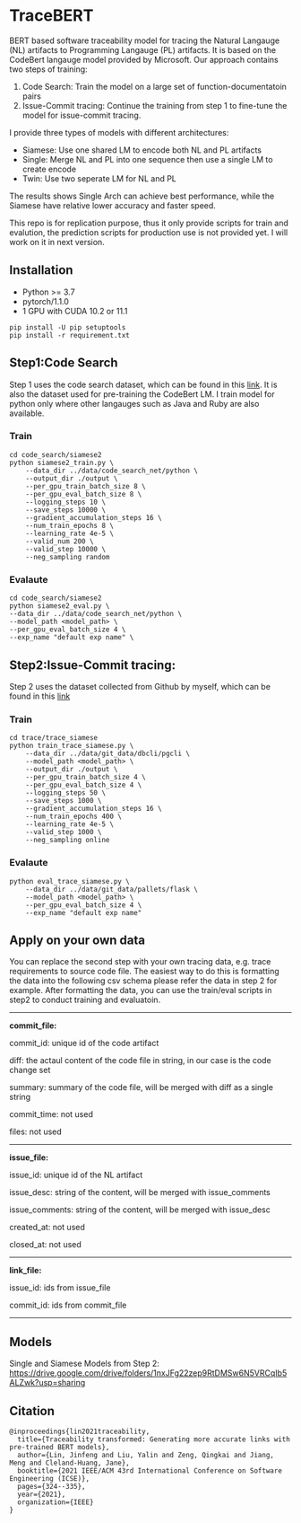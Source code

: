 # TraceBERT

BERT based software traceability model for tracing the Natural Langauge (NL) artifacts to Programming Langauge (PL) artifacts. It is based on the CodeBert langauge model provided by Microsoft. Our approach contains two steps of training:
1. Code Search: Train the model on a large set of function-documentatoin pairs
2. Issue-Commit tracing: Continue the training from step 1 to fine-tune the model for issue-commit tracing. 

I  provide three types of models with different architectures:
- Siamese: Use one shared LM to encode both NL and PL artifacts 
- Single: Merge NL and PL into one sequence then use a single LM to create encode
- Twin: Use two seperate LM for NL and PL

The results shows Single Arch can achieve best performance, while the Siamese have relative lower accuracy and faster speed. 

This repo is for replication purpose, thus it only provide scripts for train and evalution, the prediction scripts for production use is not provided yet. I will work on it in next version.

## Installation
- Python >= 3.7 
- pytorch/1.1.0
- 1 GPU with CUDA 10.2 or 11.1

```
pip install -U pip setuptools 
pip install -r requirement.txt
```

## Step1:Code Search
Step 1 uses the code search dataset, which can be found in this [link](https://github.com/github/CodeSearchNet). 
It is also the dataset used for pre-training the CodeBert LM. 
I train model for python only where other langauges such as Java and Ruby are also available. 

### Train 
```
cd code_search/siamese2
python siamese2_train.py \
    --data_dir ../data/code_search_net/python \
    --output_dir ./output \
    --per_gpu_train_batch_size 8 \
    --per_gpu_eval_batch_size 8 \
    --logging_steps 10 \
    --save_steps 10000 \
    --gradient_accumulation_steps 16 \
    --num_train_epochs 8 \
    --learning_rate 4e-5 \
    --valid_num 200 \
    --valid_step 10000 \
    --neg_sampling random
```

### Evalaute 
```
cd code_search/siamese2
python siamese2_eval.py \
--data_dir ../data/code_search_net/python \
--model_path <model_path> \
--per_gpu_eval_batch_size 4 \
--exp_name "default exp name" \
```

## Step2:Issue-Commit tracing:
Step 2 uses the dataset collected from Github by myself, which can be found in this [link]( https://zenodo.org/record/4511291#.YB3tjyj0mbg)

### Train 
```
cd trace/trace_siamese
python train_trace_siamese.py \
    --data_dir ../data/git_data/dbcli/pgcli \
    --model_path <model_path> \ 
    --output_dir ./output \
    --per_gpu_train_batch_size 4 \
    --per_gpu_eval_batch_size 4 \
    --logging_steps 50 \
    --save_steps 1000 \
    --gradient_accumulation_steps 16 \
    --num_train_epochs 400 \
    --learning_rate 4e-5 \
    --valid_step 1000 \
    --neg_sampling online
```

### Evalaute 

```
python eval_trace_siamese.py \
    --data_dir ../data/git_data/pallets/flask \
    --model_path <model_path> \
    --per_gpu_eval_batch_size 4 \
    --exp_name "default exp name"

```

## Apply on your own data
You can replace the second step with your own tracing data, e.g. trace requirements to source code file. The easiest way to do this is formatting the data into the following csv schema please refer the data in step 2 for example. After formatting the data, you can use the train/eval scripts in step2 to conduct training and evaluatoin.

----

**commit_file:**

commit_id: unique id of the code artifact

diff: the actaul content of the code file in string, in our case is the code change set

summary: summary of the code file, will be merged with diff as a single string

commit_time: not used

files: not used

----

**issue_file:**

issue_id: unique id of the NL artifact

issue_desc: string of the content, will be merged with issue_comments

issue_comments: string of the content, will be merged with issue_desc

created_at: not used

closed_at: not used

---

**link_file:**

issue_id: ids from issue_file

commit_id: ids from commit_file

----

## Models
Single and Siamese Models from Step 2: https://drive.google.com/drive/folders/1nxJFg22zep9RtDMSw6N5VRCqIb5ALZwk?usp=sharing


## Citation

```
@inproceedings{lin2021traceability,
  title={Traceability transformed: Generating more accurate links with pre-trained BERT models},
  author={Lin, Jinfeng and Liu, Yalin and Zeng, Qingkai and Jiang, Meng and Cleland-Huang, Jane},
  booktitle={2021 IEEE/ACM 43rd International Conference on Software Engineering (ICSE)},
  pages={324--335},
  year={2021},
  organization={IEEE}
}
```
